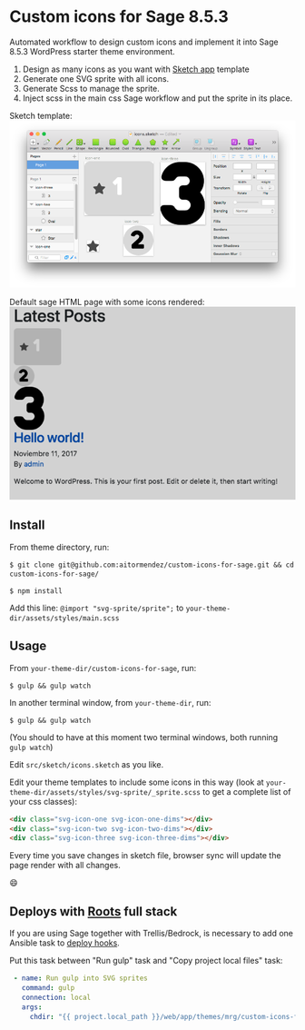 # Custom icons for Sage 8.5.3

Automated workflow to design custom icons and implement it into Sage 8.5.3 WordPress starter theme environment.

1. Design as many icons as you want with [Sketch app](https://www.sketchapp.com/) template
2. Generate one SVG sprite with all icons.
3. Generate Scss to manage the sprite.
3. Inject scss in the main css Sage workflow and put the sprite in its place.

Sketch template:
![Sketch template](readme-img/sketch-template.png?raw=true "Title")

Default sage HTML page with some icons rendered:
![default sage HTML page with some icons rendered](readme-img/html-render-dark.png?raw=true "Title")


## Install

From theme directory, run:

```
$ git clone git@github.com:aitormendez/custom-icons-for-sage.git && cd custom-icons-for-sage/
```
```
$ npm install
```

Add this line: `@import "svg-sprite/sprite";` to `your-theme-dir/assets/styles/main.scss`

## Usage

From `your-theme-dir/custom-icons-for-sage`, run:

```
$ gulp && gulp watch
```

In another terminal window, from `your-theme-dir`, run:

```
$ gulp && gulp watch
```

(You should to have at this moment two terminal windows, both running `gulp watch`)

Edit `src/sketch/icons.sketch` as you like.

Edit your theme templates to include some icons in this way (look at `your-theme-dir/assets/styles/svg-sprite/_sprite.scss` to get a complete list of your css classes):

```html
<div class="svg-icon-one svg-icon-one-dims"></div>
<div class="svg-icon-two svg-icon-two-dims"></div>
<div class="svg-icon-three svg-icon-three-dims"></div>
```
Every time you save changes in sketch file, browser sync will update the page render with all changes.

:smile:

## Deploys with [Roots](https://roots.io/) full stack

 If you are using Sage together with Trellis/Bedrock, is necessary to add one Ansible task to [deploy hooks](https://github.com/roots/trellis/blob/bbb0c372db487b6d99387ae37e573ebe23c2806d/deploy-hooks/build-before.yml).

 Put this task between "Run gulp" task and "Copy project local files" task:

```yml
 - name: Run gulp into SVG sprites
   command: gulp
   connection: local
   args:
     chdir: "{{ project.local_path }}/web/app/themes/mrg/custom-icons-for-sage"
```
